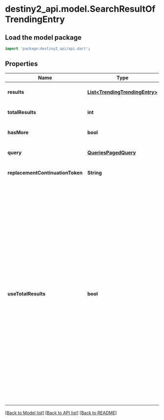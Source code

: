 # destiny2_api.model.SearchResultOfTrendingEntry

## Load the model package
```dart
import 'package:destiny2_api/api.dart';
```

## Properties
Name | Type | Description | Notes
------------ | ------------- | ------------- | -------------
**results** | [**List&lt;TrendingTrendingEntry&gt;**](TrendingTrendingEntry.md) |  | [optional] [default to []]
**totalResults** | **int** |  | [optional] [default to null]
**hasMore** | **bool** |  | [optional] [default to null]
**query** | [**QueriesPagedQuery**](QueriesPagedQuery.md) |  | [optional] [default to null]
**replacementContinuationToken** | **String** |  | [optional] [default to null]
**useTotalResults** | **bool** | If useTotalResults is true, then totalResults represents an accurate count.  If False, it does not, and may be estimated/only the size of the current page.  Either way, you should probably always only trust hasMore.  This is a long-held historical throwback to when we used to do paging with known total results. Those queries toasted our database, and we were left to hastily alter our endpoints and create backward- compatible shims, of which useTotalResults is one. | [optional] [default to null]

[[Back to Model list]](../README.md#documentation-for-models) [[Back to API list]](../README.md#documentation-for-api-endpoints) [[Back to README]](../README.md)


